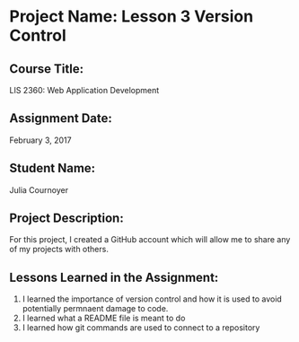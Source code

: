 # Project Name:  Lesson 3 Version Control

## Course Title:
LIS 2360:  Web Application Development

## Assignment Date:  
February 3, 2017

## Student Name:  
Julia Cournoyer

## Project Description:
For this project, I created a GitHub account which will allow me to share any of my projects with others.

## Lessons Learned in the Assignment:
1. I learned the importance of version control and how it is used to avoid potentially permnaent damage to code.
2. I learned what a README file is meant to do
3. I learned how git commands are used to connect to a repository
